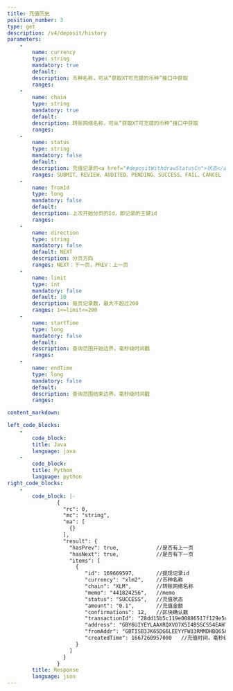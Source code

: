 ```yaml
---
title: 充值历史
position_number: 3
type: get
description: /v4/deposit/history
parameters:
    -
        name: currency
        type: string
        mandatory: true
        default:
        description: 币种名称，可从“获取XT可充提的币种”接口中获取
        ranges:
    -
        name: chain
        type: string
        mandatory: true
        default:
        description: 转账网络名称，可从“获取XT可充提的币种”接口中获取
        ranges:
    -
        name: status
        type: string
        mandatory: false
        default:
        description: 充值记录的<a href="#depositWithdrawStatusCn">状态</a>
        ranges: SUBMIT、REVIEW、AUDITED、PENDING、SUCCESS、FAIL、CANCEL
    -
        name: fromId
        type: long
        mandatory: false
        default:
        description: 上次开始分页的Id，即记录的主键id
        ranges:
    -
        name: direction
        type: string
        mandatory: false
        default: NEXT
        description: 分页方向
        ranges: NEXT：下一页，PREV：上一页
    -
        name: limit
        type: int
        mandatory: false
        default: 10
        description: 每页记录数，最大不超过200
        ranges: 1<=limit<=200
    -
        name: startTime
        type: long
        mandatory: false
        default:
        description: 查询范围开始边界，毫秒级时间戳
        ranges:
    -
        name: endTime
        type: long
        mandatory: false
        default:
        description: 查询范围结束边界，毫秒级时间戳
        ranges:

content_markdown: 

left_code_blocks:
    -
        code_block:
        title: Java
        language: java
    -
        code_block:
        title: Python
        language: python
right_code_blocks:
    -
        code_block: |-
                {
                  "rc": 0,
                  "mc": "string",
                  "ma": [
                    {}
                  ],
                  "result": {
                    "hasPrev": true,            //是否有上一页
                    "hasNext": true,            //是否有下一页
                    "items": [
                      {
                         "id": 169669597,       //提现记录id
                         "currency": "xlm2",    //币种名称
                         "chain": "XLM",        //转账网络名称
                         "memo": "441824256",   //memo
                         "status": "SUCCESS",   //充值状态
                         "amount": "0.1",       //充值金额
                         "confirmations": 12,   //区块确认数
                         "transactionId": "28dd15b5c119e00886517f129e5e1f8283f0286b277bcd3cd1f95f7fd4a1f7fc",   //交易哈希
                         "address": "GBY6UIYEYLAAXRQXVO7X5I4BSSCS54EAHTUILXWMW6ONPM3PNEA3LWEC",     //充值目标地址
                         "fromAddr": "GBTISB3JK65DG6LEEYYFW33RMMDHBQ65AEUPE5VDBTCLYYFS533FTG6Q",    //来源地址
                         "createdTime": 1667260957000   //充值时间，毫秒级时间戳
                      }
                    ]
                  }
                }
        title: Response
        language: json
---
```

